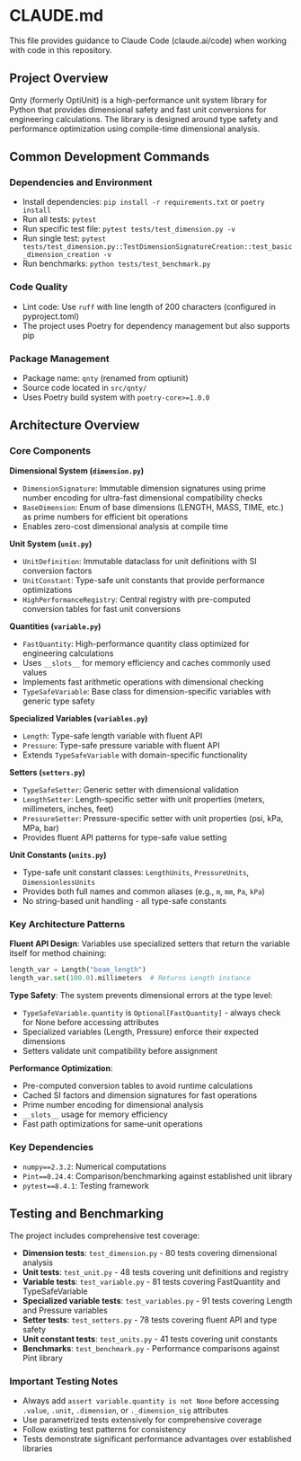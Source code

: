# CLAUDE.md

This file provides guidance to Claude Code (claude.ai/code) when working with code in this repository.

## Project Overview

Qnty (formerly OptiUnit) is a high-performance unit system library for Python that provides dimensional safety and fast unit conversions for engineering calculations. The library is designed around type safety and performance optimization using compile-time dimensional analysis.

## Common Development Commands

### Dependencies and Environment
- Install dependencies: `pip install -r requirements.txt` or `poetry install`
- Run all tests: `pytest`
- Run specific test file: `pytest tests/test_dimension.py -v`
- Run single test: `pytest tests/test_dimension.py::TestDimensionSignatureCreation::test_basic_dimension_creation -v`
- Run benchmarks: `python tests/test_benchmark.py`

### Code Quality
- Lint code: Use `ruff` with line length of 200 characters (configured in pyproject.toml)
- The project uses Poetry for dependency management but also supports pip

### Package Management
- Package name: `qnty` (renamed from optiunit)
- Source code located in `src/qnty/`
- Uses Poetry build system with `poetry-core>=1.0.0`

## Architecture Overview

### Core Components

**Dimensional System (`dimension.py`)**
- `DimensionSignature`: Immutable dimension signatures using prime number encoding for ultra-fast dimensional compatibility checks
- `BaseDimension`: Enum of base dimensions (LENGTH, MASS, TIME, etc.) as prime numbers for efficient bit operations
- Enables zero-cost dimensional analysis at compile time

**Unit System (`unit.py`)**
- `UnitDefinition`: Immutable dataclass for unit definitions with SI conversion factors
- `UnitConstant`: Type-safe unit constants that provide performance optimizations
- `HighPerformanceRegistry`: Central registry with pre-computed conversion tables for fast unit conversions

**Quantities (`variable.py`)**
- `FastQuantity`: High-performance quantity class optimized for engineering calculations
- Uses `__slots__` for memory efficiency and caches commonly used values
- Implements fast arithmetic operations with dimensional checking
- `TypeSafeVariable`: Base class for dimension-specific variables with generic type safety

**Specialized Variables (`variables.py`)**
- `Length`: Type-safe length variable with fluent API
- `Pressure`: Type-safe pressure variable with fluent API
- Extends `TypeSafeVariable` with domain-specific functionality

**Setters (`setters.py`)**
- `TypeSafeSetter`: Generic setter with dimensional validation
- `LengthSetter`: Length-specific setter with unit properties (meters, millimeters, inches, feet)
- `PressureSetter`: Pressure-specific setter with unit properties (psi, kPa, MPa, bar)
- Provides fluent API patterns for type-safe value setting

**Unit Constants (`units.py`)**
- Type-safe unit constant classes: `LengthUnits`, `PressureUnits`, `DimensionlessUnits`
- Provides both full names and common aliases (e.g., `m`, `mm`, `Pa`, `kPa`)
- No string-based unit handling - all type-safe constants

### Key Architecture Patterns

**Fluent API Design**: Variables use specialized setters that return the variable itself for method chaining:
```python
length_var = Length("beam_length")
length_var.set(100.0).millimeters  # Returns Length instance
```

**Type Safety**: The system prevents dimensional errors at the type level:
- `TypeSafeVariable.quantity` is `Optional[FastQuantity]` - always check for None before accessing attributes
- Specialized variables (Length, Pressure) enforce their expected dimensions
- Setters validate unit compatibility before assignment

**Performance Optimization**: 
- Pre-computed conversion tables to avoid runtime calculations
- Cached SI factors and dimension signatures for fast operations
- Prime number encoding for dimensional analysis
- `__slots__` usage for memory efficiency
- Fast path optimizations for same-unit operations

### Key Dependencies
- `numpy==2.3.2`: Numerical computations
- `Pint==0.24.4`: Comparison/benchmarking against established unit library
- `pytest==8.4.1`: Testing framework

## Testing and Benchmarking

The project includes comprehensive test coverage:
- **Dimension tests**: `test_dimension.py` - 80 tests covering dimensional analysis
- **Unit tests**: `test_unit.py` - 48 tests covering unit definitions and registry
- **Variable tests**: `test_variable.py` - 81 tests covering FastQuantity and TypeSafeVariable
- **Specialized variable tests**: `test_variables.py` - 91 tests covering Length and Pressure variables
- **Setter tests**: `test_setters.py` - 78 tests covering fluent API and type safety
- **Unit constant tests**: `test_units.py` - 41 tests covering unit constants
- **Benchmarks**: `test_benchmark.py` - Performance comparisons against Pint library

### Important Testing Notes
- Always add `assert variable.quantity is not None` before accessing `.value`, `.unit`, `.dimension`, or `._dimension_sig` attributes
- Use parametrized tests extensively for comprehensive coverage
- Follow existing test patterns for consistency
- Tests demonstrate significant performance advantages over established libraries